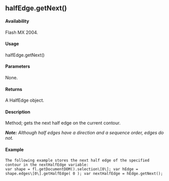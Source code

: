 ## halfEdge.getNext()

#### Availability

Flash MX 2004.

#### Usage

halfEdge.getNext()

#### Parameters

None.

#### Returns

A HalfEdge object.

#### Description

Method; gets the next half edge on the current contour.
>
***Note:** Although half edges have a direction and a sequence order, edges do not.*

#### Example

```
The following example stores the next half edge of the specified contour in the nextHalfEdge variable:
var shape = fl.getDocumentDOM().selection\[0\]; var hEdge = shape.edges\[0\].getHalfEdge( 0 ); var nextHalfEdge = hEdge.getNext();

```